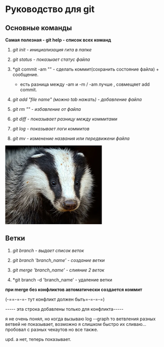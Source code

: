 #  Руководство для git
## Основные команды
**Самая полезная - git help - список всех команд**

1. *git init - инициализация гита в папке*

2. *git status - показыает статус файла*

3. *git commit -am "" - сделать коммит(сохранить состояние файла)  + сообщение.
    + есть разница между  -am и -m / -am лучше , совмещяет add commit.

4. *git add "file name" (можно tab нажать) - добавление файла*

5. *git rm "" - избавление от файла*

6. *git diff - показывает разницу между коммитами*

7. *git log - показывает логи коммитов*

8. *git mv - изменение названия или передвижени файла*

![ захотел попробовать добавить картинку](image-1.png) 

## Ветки

1. *git branch - выдает список веток*

2. *git branch 'branch_name' - создание ветки*

3. *git merge 'branch_name' - слияние 2 веток*

4. *git branch -d 'branch_name' - удаление ветки

**при merge без конфликтов автоматически создается коммит**

(-==-=-=- тут конфликт должен быть=-=-=-=)

----- эта строка добавлены только для конфликта-----

я не очень понял, но когда вызываю log --graph то ветвления разных ветвей не показывает, возможно я слишком быстро их сливаю... пробовал с разных чекаутов но все также.

upd. а нет, теперь показывает.
